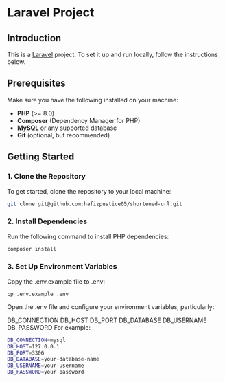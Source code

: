 # Laravel Project

## Introduction
This is a [Laravel](https://laravel.com/) project. To set it up and run locally, follow the instructions below.

## Prerequisites
Make sure you have the following installed on your machine:
- **PHP** (>= 8.0)
- **Composer** (Dependency Manager for PHP)
- **MySQL** or any supported database
- **Git** (optional, but recommended)

## Getting Started

### 1. Clone the Repository
To get started, clone the repository to your local machine:
```bash
git clone git@github.com:hafizpustice05/shortened-url.git
```

### 2. Install Dependencies
Run the following command to install PHP dependencies:

```bash
composer install
```

### 3. Set Up Environment Variables
Copy the .env.example file to .env:
```
cp .env.example .env
```
Open the .env file and configure your environment variables, particularly:

DB_CONNECTION
DB_HOST
DB_PORT
DB_DATABASE
DB_USERNAME
DB_PASSWORD
For example:

```bash
DB_CONNECTION=mysql
DB_HOST=127.0.0.1
DB_PORT=3306
DB_DATABASE=your-database-name
DB_USERNAME=your-username
DB_PASSWORD=your-password

```
